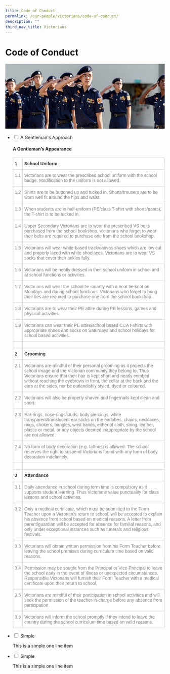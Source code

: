 ```yaml
---
title: Code of Conduct
permalink: /our-people/victorians/code-of-conduct/
description: ""
third_nav_title: Victorians
---
```

# **Code of Conduct**

![](/images/code_of_conduct-1_2017.jpg)




<ul class="jekyllcodex_accordion">
  <li>
    <input type="checkbox" id="accordion1">
    <label for="accordion1">A Gentleman's Approach</label>
    <div>
			<p><h4>A Gentleman’s Appearance</h4></p>
		<p><table style="border-collapse:collapse;border-spacing:0" class="tg"><thead><tr><th style="background-color:#FFF;border-color:#cdcdcd;border-style:solid;border-width:1px;color:#333;font-family:Arial, sans-serif;font-size:14px;font-weight:bold;overflow:hidden;padding:10px 5px;text-align:left;vertical-align:top;word-break:normal"><span style="font-weight:bold">1</span></th><th style="background-color:#FFF;border-color:#cdcdcd;border-style:solid;border-width:1px;color:#333;font-family:Arial, sans-serif;font-size:14px;font-weight:bold;overflow:hidden;padding:10px 5px;text-align:left;vertical-align:top;word-break:normal"><span style="font-weight:bold">School Uniform</span></th></tr></thead><tbody><tr><td style="background-color:#FFF;border-color:#cdcdcd;border-style:solid;border-width:1px;color:#808080;font-family:Arial, sans-serif;font-size:14px;overflow:hidden;padding:10px 5px;text-align:left;vertical-align:top;word-break:normal">1.1</td><td style="background-color:#FFF;border-color:#cdcdcd;border-style:solid;border-width:1px;color:#808080;font-family:Arial, sans-serif;font-size:14px;overflow:hidden;padding:10px 5px;text-align:left;vertical-align:top;word-break:normal">Victorians are to wear the prescribed school uniform with the school badge. Modification to the uniform is not allowed.</td></tr><tr><td style="background-color:#FFF;border-color:#cdcdcd;border-style:solid;border-width:1px;color:#808080;font-family:Arial, sans-serif;font-size:14px;overflow:hidden;padding:10px 5px;text-align:left;vertical-align:top;word-break:normal">1.2</td><td style="background-color:#FFF;border-color:#cdcdcd;border-style:solid;border-width:1px;color:#808080;font-family:Arial, sans-serif;font-size:14px;overflow:hidden;padding:10px 5px;text-align:left;vertical-align:top;word-break:normal">Shirts are to be buttoned up and tucked in. Shorts/trousers are to be worn well fit around the hips and waist.</td></tr><tr><td style="background-color:#FFF;border-color:#cdcdcd;border-style:solid;border-width:1px;color:#808080;font-family:Arial, sans-serif;font-size:14px;overflow:hidden;padding:10px 5px;text-align:left;vertical-align:top;word-break:normal">1.3</td><td style="background-color:#FFF;border-color:#cdcdcd;border-style:solid;border-width:1px;color:#808080;font-family:Arial, sans-serif;font-size:14px;overflow:hidden;padding:10px 5px;text-align:left;vertical-align:top;word-break:normal">When students are in half-uniform (PE/class T-shirt with shorts/pants), the T-shirt is to be tucked in.</td></tr><tr><td style="background-color:#FFF;border-color:#cdcdcd;border-style:solid;border-width:1px;color:#808080;font-family:Arial, sans-serif;font-size:14px;overflow:hidden;padding:10px 5px;text-align:left;vertical-align:top;word-break:normal">1.4</td><td style="background-color:#FFF;border-color:#cdcdcd;border-style:solid;border-width:1px;color:#808080;font-family:Arial, sans-serif;font-size:14px;overflow:hidden;padding:10px 5px;text-align:left;vertical-align:top;word-break:normal">Upper Secondary Victorians are to wear the prescribed VS belts purchased from the school bookshop. Victorians who forget to wear their belts are required to purchase one from the school bookshop.</td></tr><tr><td style="background-color:#FFF;border-color:#cdcdcd;border-style:solid;border-width:1px;color:#808080;font-family:Arial, sans-serif;font-size:14px;overflow:hidden;padding:10px 5px;text-align:left;vertical-align:top;word-break:normal">1.5</td><td style="background-color:#FFF;border-color:#cdcdcd;border-style:solid;border-width:1px;color:#808080;font-family:Arial, sans-serif;font-size:14px;overflow:hidden;padding:10px 5px;text-align:left;vertical-align:top;word-break:normal">Victorians will wear white-based track/canvas shoes which are low cut and properly laced with white shoelaces. Victorians are to wear VS socks that cover their ankles fully.</td></tr><tr><td style="background-color:#FFF;border-color:#cdcdcd;border-style:solid;border-width:1px;color:#808080;font-family:Arial, sans-serif;font-size:14px;overflow:hidden;padding:10px 5px;text-align:left;vertical-align:top;word-break:normal">1.6</td><td style="background-color:#FFF;border-color:#cdcdcd;border-style:solid;border-width:1px;color:#808080;font-family:Arial, sans-serif;font-size:14px;overflow:hidden;padding:10px 5px;text-align:left;vertical-align:top;word-break:normal">Victorians will be neatly dressed in their school uniform in school and at school functions or activities.</td></tr><tr><td style="background-color:#FFF;border-color:#cdcdcd;border-style:solid;border-width:1px;color:#808080;font-family:Arial, sans-serif;font-size:14px;overflow:hidden;padding:10px 5px;text-align:left;vertical-align:top;word-break:normal">1.7</td><td style="background-color:#FFF;border-color:#cdcdcd;border-style:solid;border-width:1px;color:#808080;font-family:Arial, sans-serif;font-size:14px;overflow:hidden;padding:10px 5px;text-align:left;vertical-align:top;word-break:normal">Victorians will wear the school tie smartly with a neat tie-knot on Mondays and during school functions. Victorians who forget to bring their ties are required to purchase one from the school bookshop.</td></tr><tr><td style="background-color:#FFF;border-color:#cdcdcd;border-style:solid;border-width:1px;color:#808080;font-family:Arial, sans-serif;font-size:14px;overflow:hidden;padding:10px 5px;text-align:left;vertical-align:top;word-break:normal">1.8</td><td style="background-color:#FFF;border-color:#cdcdcd;border-style:solid;border-width:1px;color:#808080;font-family:Arial, sans-serif;font-size:14px;overflow:hidden;padding:10px 5px;text-align:left;vertical-align:top;word-break:normal">Victorians are to wear their PE attire during PE lessons, games and physical activities.</td></tr><tr><td style="background-color:#FFF;border-color:#cdcdcd;border-style:solid;border-width:1px;color:#808080;font-family:Arial, sans-serif;font-size:14px;overflow:hidden;padding:10px 5px;text-align:left;vertical-align:top;word-break:normal">1.9</td><td style="background-color:#FFF;border-color:#cdcdcd;border-style:solid;border-width:1px;color:#808080;font-family:Arial, sans-serif;font-size:14px;overflow:hidden;padding:10px 5px;text-align:left;vertical-align:top;word-break:normal">Victorians can wear their PE attire/school based CCA t-shirts with appropriate shoes and socks on Saturdays and school holidays for school based activities.</td></tr><tr><td style="background-color:#FFF;border-color:#cdcdcd;border-style:solid;border-width:1px;color:#808080;font-family:Arial, sans-serif;font-size:14px;overflow:hidden;padding:10px 5px;text-align:left;vertical-align:top;word-break:normal"></td><td style="background-color:#FFF;border-color:#cdcdcd;border-style:solid;border-width:1px;color:#808080;font-family:Arial, sans-serif;font-size:14px;overflow:hidden;padding:10px 5px;text-align:left;vertical-align:top;word-break:normal"></td></tr><tr><td style="background-color:#FFF;border-color:#cdcdcd;border-style:solid;border-width:1px;color:#333;font-family:Arial, sans-serif;font-size:14px;font-weight:bold;overflow:hidden;padding:10px 5px;text-align:left;vertical-align:top;word-break:normal"><span style="font-weight:bold">2</span></td><td style="background-color:#FFF;border-color:#cdcdcd;border-style:solid;border-width:1px;color:#333;font-family:Arial, sans-serif;font-size:14px;font-weight:bold;overflow:hidden;padding:10px 5px;text-align:left;vertical-align:top;word-break:normal"><span style="font-weight:bold">Grooming</span></td></tr><tr><td style="background-color:#FFF;border-color:#cdcdcd;border-style:solid;border-width:1px;color:#808080;font-family:Arial, sans-serif;font-size:14px;overflow:hidden;padding:10px 5px;text-align:left;vertical-align:top;word-break:normal">2.1</td><td style="background-color:#FFF;border-color:#cdcdcd;border-style:solid;border-width:1px;color:#808080;font-family:Arial, sans-serif;font-size:14px;overflow:hidden;padding:10px 5px;text-align:left;vertical-align:top;word-break:normal">Victorians are mindful of their personal grooming as it projects the school image and the Victorian community they belong to. Thus Victorians ensure that their hair is kept short and neatly combed without reaching the eyebrows in front, the collar at the back and the ears at the sides, nor be outlandishly styled, dyed or coloured.</td></tr><tr><td style="background-color:#FFF;border-color:#cdcdcd;border-style:solid;border-width:1px;color:#808080;font-family:Arial, sans-serif;font-size:14px;overflow:hidden;padding:10px 5px;text-align:left;vertical-align:top;word-break:normal">2.2</td><td style="background-color:#FFF;border-color:#cdcdcd;border-style:solid;border-width:1px;color:#808080;font-family:Arial, sans-serif;font-size:14px;overflow:hidden;padding:10px 5px;text-align:left;vertical-align:top;word-break:normal">Victorians will also be properly shaven and fingernails kept clean and short.</td></tr><tr><td style="background-color:#FFF;border-color:#cdcdcd;border-style:solid;border-width:1px;color:#808080;font-family:Arial, sans-serif;font-size:14px;overflow:hidden;padding:10px 5px;text-align:left;vertical-align:top;word-break:normal">2.3</td><td style="background-color:#FFF;border-color:#cdcdcd;border-style:solid;border-width:1px;color:#808080;font-family:Arial, sans-serif;font-size:14px;overflow:hidden;padding:10px 5px;text-align:left;vertical-align:top;word-break:normal">Ear-rings, nose-rings/studs, body piercings, white transparent/translucent ear sticks on the earlobes, chains, necklaces, rings, chokers, bangles, wrist bands, either of cloth, string, leather, plastic or metal, or any objects deemed inappropriate by the school are not allowed.</td></tr><tr><td style="background-color:#FFF;border-color:#cdcdcd;border-style:solid;border-width:1px;color:#808080;font-family:Arial, sans-serif;font-size:14px;overflow:hidden;padding:10px 5px;text-align:left;vertical-align:top;word-break:normal">2.4</td><td style="background-color:#FFF;border-color:#cdcdcd;border-style:solid;border-width:1px;color:#808080;font-family:Arial, sans-serif;font-size:14px;overflow:hidden;padding:10px 5px;text-align:left;vertical-align:top;word-break:normal">No form of body decoration (e.g. tattoos) is allowed. The school reserves the right to suspend Victorians found with any form of body decoration indefinitely.</td></tr><tr><td style="background-color:#FFF;border-color:#cdcdcd;border-style:solid;border-width:1px;color:#808080;font-family:Arial, sans-serif;font-size:14px;overflow:hidden;padding:10px 5px;text-align:left;vertical-align:top;word-break:normal"></td><td style="background-color:#FFF;border-color:#cdcdcd;border-style:solid;border-width:1px;color:#808080;font-family:Arial, sans-serif;font-size:14px;overflow:hidden;padding:10px 5px;text-align:left;vertical-align:top;word-break:normal"></td></tr><tr><td style="background-color:#FFF;border-color:#cdcdcd;border-style:solid;border-width:1px;color:#333;font-family:Arial, sans-serif;font-size:14px;font-weight:bold;overflow:hidden;padding:10px 5px;text-align:left;vertical-align:top;word-break:normal"><span style="font-weight:bold">3</span></td><td style="background-color:#FFF;border-color:#cdcdcd;border-style:solid;border-width:1px;color:#333;font-family:Arial, sans-serif;font-size:14px;font-weight:bold;overflow:hidden;padding:10px 5px;text-align:left;vertical-align:top;word-break:normal"><span style="font-weight:bold">Attendance</span></td></tr><tr><td style="background-color:#FFF;border-color:#cdcdcd;border-style:solid;border-width:1px;color:#808080;font-family:Arial, sans-serif;font-size:14px;overflow:hidden;padding:10px 5px;text-align:left;vertical-align:top;word-break:normal">3.1</td><td style="background-color:#FFF;border-color:#cdcdcd;border-style:solid;border-width:1px;color:#808080;font-family:Arial, sans-serif;font-size:14px;overflow:hidden;padding:10px 5px;text-align:left;vertical-align:top;word-break:normal">Daily attendance in school during term time is compulsory as it supports student learning. Thus Victorians value punctuality for class lessons and school activities.</td></tr><tr><td style="background-color:#FFF;border-color:#cdcdcd;border-style:solid;border-width:1px;color:#808080;font-family:Arial, sans-serif;font-size:14px;overflow:hidden;padding:10px 5px;text-align:left;vertical-align:top;word-break:normal">3.2</td><td style="background-color:#FFF;border-color:#cdcdcd;border-style:solid;border-width:1px;color:#808080;font-family:Arial, sans-serif;font-size:14px;overflow:hidden;padding:10px 5px;text-align:left;vertical-align:top;word-break:normal">Only a medical certificate, which must be submitted to the Form Teacher upon a Victorian’s return to school, will be accepted to explain his absence from school based on medical reasons. A letter from parent/guardian will be accepted for absence for familial reasons, and only under exceptional instances such as funerals and religious festivals.</td></tr><tr><td style="background-color:#FFF;border-color:#cdcdcd;border-style:solid;border-width:1px;color:#808080;font-family:Arial, sans-serif;font-size:14px;overflow:hidden;padding:10px 5px;text-align:left;vertical-align:top;word-break:normal">3.3</td><td style="background-color:#FFF;border-color:#cdcdcd;border-style:solid;border-width:1px;color:#808080;font-family:Arial, sans-serif;font-size:14px;overflow:hidden;padding:10px 5px;text-align:left;vertical-align:top;word-break:normal">Victorians will obtain written permission from his Form Teacher before leaving the school premises during curriculum time based on valid reasons.</td></tr><tr><td style="background-color:#FFF;border-color:#cdcdcd;border-style:solid;border-width:1px;color:#808080;font-family:Arial, sans-serif;font-size:14px;overflow:hidden;padding:10px 5px;text-align:left;vertical-align:top;word-break:normal">3.4</td><td style="background-color:#FFF;border-color:#cdcdcd;border-style:solid;border-width:1px;color:#808080;font-family:Arial, sans-serif;font-size:14px;overflow:hidden;padding:10px 5px;text-align:left;vertical-align:top;word-break:normal">Permission may be sought from the Principal or Vice-Principal to leave the school early in the event of illness or unexpected circumstances. Responsible Victorians will furnish their Form Teacher with a medical certificate upon their return to school.</td></tr><tr><td style="background-color:#FFF;border-color:#cdcdcd;border-style:solid;border-width:1px;color:#808080;font-family:Arial, sans-serif;font-size:14px;overflow:hidden;padding:10px 5px;text-align:left;vertical-align:top;word-break:normal">3.5</td><td style="background-color:#FFF;border-color:#cdcdcd;border-style:solid;border-width:1px;color:#808080;font-family:Arial, sans-serif;font-size:14px;overflow:hidden;padding:10px 5px;text-align:left;vertical-align:top;word-break:normal">Victorians are mindful of their participation in school activities and will seek the permission of the teacher-in-charge before any absence from participation.</td></tr><tr><td style="background-color:#FFF;border-color:#cdcdcd;border-style:solid;border-width:1px;color:#808080;font-family:Arial, sans-serif;font-size:14px;overflow:hidden;padding:10px 5px;text-align:left;vertical-align:top;word-break:normal">3.6</td><td style="background-color:#FFF;border-color:#cdcdcd;border-style:solid;border-width:1px;color:#808080;font-family:Arial, sans-serif;font-size:14px;overflow:hidden;padding:10px 5px;text-align:left;vertical-align:top;word-break:normal">Victorians will inform the school promptly if they intend to leave the country during the school curriculum time based on valid reasons.</td></tr></tbody></table></p>
    </div>
	</li>
<li>
    <input type="checkbox" id="accordion2">
    <label for="accordion2">Simple</label>
    <div>
      <p>This is a simple one line item</p>
    </div>
	</li>
	<li>
    <input type="checkbox" id="accordion3">
    <label for="accordion3">Simple</label>
    <div>
      <p>This is a simple one line item</p>
    </div>
	</li>
	</ul>